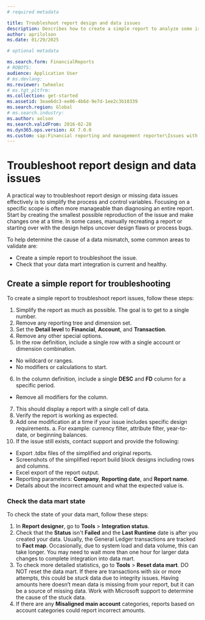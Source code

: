 ```yaml
---
# required metadata

title: Troubleshoot report design and data issues
description: Describes how to create a simple report to analyze some issues that occur in Microsoft Dynamics 365 Finance reports.
author: aprilolson
ms.date: 01/29/2025

# optional metadata

ms.search.form: FinancialReports
# ROBOTS: 
audience: Application User
# ms.devlang: 
ms.reviewer: twheeloc
# ms.tgt_pltfrm: 
ms.collection: get-started
ms.assetid: 3eae6dc3-ee06-4b6d-9e7d-1ee2c3b10339
ms.search.region: Global
# ms.search.industry: 
ms.author: aolson
ms.search.validFrom: 2016-02-28
ms.dyn365.ops.version: AX 7.0.0
ms.custom: sap:Financial reporting and management reporter\Issues with report designer
---
```

# Troubleshoot report design and data issues

A practical way to troubleshoot report design or missing data issues effectively is to simplify the process and control variables. Focusing on a specific scope is often more manageable than diagnosing an entire report. Start by creating the smallest possible reproduction of the issue and make changes one at a time. In some cases, manually recreating a report or starting over with the design helps uncover design flaws or process bugs. 

To help determine the cause of a data mismatch, some common areas to validate are:
 - Create a simple report to troubleshoot the issue.
 - Check that your data mart integration is current and healthy.  


## Create a simple report for troubleshooting
To create a simple report to troubleshoot report issues, follow these steps:
1. Simplify the report as much as possible. The goal is to get to a single number.
2. Remove any reporting tree and dimension set.
3. Set the **Detail level** to **Financial**, **Account**, and **Transaction**.
4. Remove any other special options.
5. In the row definition, include a single row with a single account or dimension combination.
 - No wildcard or ranges.
 - No modifiers or calculations to start.
6. In the column definition, include a single **DESC** and **FD** column for a specific period.
 - Remove all modifiers for the column. 
7. This should display a report with a single cell of data.
8. Verify the report is working as expected.
9. Add one modification at a time if your issue includes specific design requirements.
   a.	For example: currency filter, attribute filter, year-to-date, or beginning balances.
10.	If the issue still exists, contact support and provide the following:
 - Export .tdbx files of the simplified and original reports.
 - Screenshots of the simplified report build block designs including rows and columns.
 - Excel export of the report output.
 - Reporting parameters: **Company**, **Reporting date**, and **Report name**.
 - Details about the incorrect amount and what the expected value is.
   
### Check the data mart state
To check the state of your data mart, follow these steps:
1. In **Report designer**, go to **Tools** > **Integration status**.
2. Check that the **Status** isn't **Failed** and the **Last Runtime** date is after you created your data. Usually, the General Ledger transactions are tracked to **Fact map**. Occasionally, due to system load and data volume, this can take longer. You may need to wait more than one hour for larger data changes to complete integration into data mart.
3. To check more detailed statistics, go to **Tools** > **Reset data mart**. DO NOT reset the data mart.
If there are transactions with six or more attempts, this could be *stuck* data due to integrity issues. Having amounts here doesn’t mean data is missing from your report, but it can be a source of missing data. Work with Microsoft support to determine the cause of the stuck data.
4. If there are any **Misaligned main account** categories, reports based on account categories could report incorrect amounts.


   
